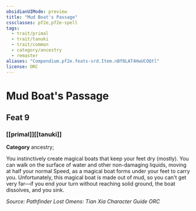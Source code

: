 ```yaml
---
obsidianUIMode: preview
title: "Mud Boat's Passage"
cssclasses: pf2e,pf2e-spell
tags:
  - trait/primal
  - trait/tanuki
  - trait/common
  - category/ancestry
  - remaster
aliases: "Compendium.pf2e.feats-srd.Item.nBf0LAT4HwUCOQtl"
license: ORC
---
```

# Mud Boat's Passage
## Feat 9
### [[primal]][[tanuki]]

**Category** ancestry; 




You instinctively create magical boats that keep your feet dry (mostly). You can walk on the surface of water and other non-damaging liquids, moving at half your normal Speed, as a magical boat forms under your feet to carry you. Unfortunately, this magical boat is made out of mud, so you can't get very far—if you end your turn without reaching solid ground, the boat dissolves, and you sink.

*Source: Pathfinder Lost Omens: Tian Xia Character Guide*
*ORC*